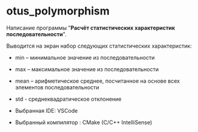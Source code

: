# otus_polymorphism

Написание программы "**Расчёт статистических характеристик последовательности**".

Выводится на экран набор следующих статистических характеристик:
* min – минимальное значение из последовательности
* max – максимальное значение из последовательности
* mean – арифметическое среднее, посчитанное на основе всех элементов последовательности
* std - среднеквадратическое отклонение

* Выбранная IDE: VSCode
* Выбранный компилятор : CMake (C/С++ IntelliSense)
